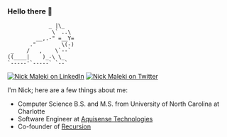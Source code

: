 ### Hello there 👋
```
             _ |\_
              \` ..\
         __,.-" =__Y=
       ."        \(-)
 _    /   ,    \`--`
((____|    )_-\ \_
`-----'`-----` `--`
```

[![Nick Maleki on LinkedIn](https://img.shields.io/badge/-nicholas%20maleki-093f79?style=for-the-badge&logo=linkedin&logoColor=white&link=https://www.linkedin.com/in/nicholas-maleki/)](https://www.linkedin.com/in/nicholas-maleki/) [![Nick Maleki on Twitter](https://img.shields.io/badge/-malekinick-093f79?&style=for-the-badge&logo=twitter&logoColor=white&link=https://twitter.com/malekinick)](https://twitter.com/malekinick) 



I'm Nick; here are a few things about me:
 - Computer Science B.S. and M.S. from University of North Carolina at Charlotte
 - Software Engineer at [Aquisense Technologies](https://www.aquisense.com/)
 - Co-founder of [Recursion](https://github.com/recursion-computing)

<!--
![Hello there 👋](https://media.giphy.com/media/KmEzemwIqhuF2/giphy.gif)

<!--
**nickmaleki/nickmaleki** is a ✨ _special_ ✨ repository because its `README.md` (this file) appears on your GitHub profile.
[![](https://img.shields.io/badge/-093f79?style=for-the-badge&logo=link&logoColor=white&link=https://nickmaleki.com/)](https://nickmaleki.com/) 
